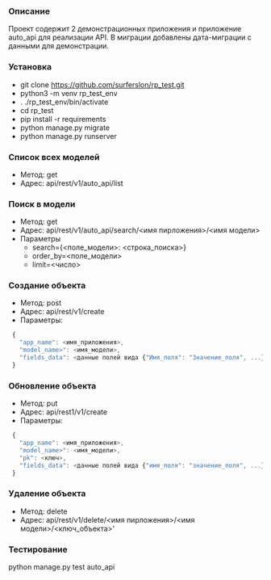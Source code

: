 ### Описание
Проект содержит 2 демонстрационных приложения и приложение auto_api для реализации API. В миграции добавлены дата-миграции с данными для демонстрации.

### Установка
- git clone https://github.com/surferslon/rp_test.git
- python3 -m venv rp_test_env
- . ./rp_test_env/bin/activate
- cd rp_test
- pip install -r requirements
- python manage.py migrate
- python manage.py runserver

### Список всех моделей
- Метод: get 
- Адрес: api/rest/v1/auto_api/list

### Поиск в модели
- Метод: get
- Адрес: api/rest/v1/auto_api/search/<имя пирложения>/<имя модели>
- Параметры
    - search={<поле_модели>: <строка_поиска>}  
    - order_by=<поле_модели>
    - limit=<число>

### Создание объекта
- Метод: post
- Адрес: api/rest/v1/create
- Параметры: 
 ```javascript
  {
    "app_name": <имя_приложения>,
    "model_name>": <имя_модели>,
    "fields_data": <данные полей вида {"Имя_поля": "Значение_поля", ...}>
  }
  ```
 
 ### Обновление объекта
 - Метод: put 
 - Адрес: api/rest1/v1/create
 - Параметры:
 ```javascript
  {
    "app_name": <имя_приложения>,
    "model_name>": <имя_модели>,
    "pk": <ключ>,
    "fields_data": <данные полей вида {"имя_поля": "значение_поля", ...}>
  }
 ```
 
 ### Удаление объекта
 - Метод: delete 
 - Адрес: api/rest/v1/delete/<имя пирложения>/<имя модели>/<ключ_объекта>'
 
 ### Тестирование
 python manage.py test auto_api

